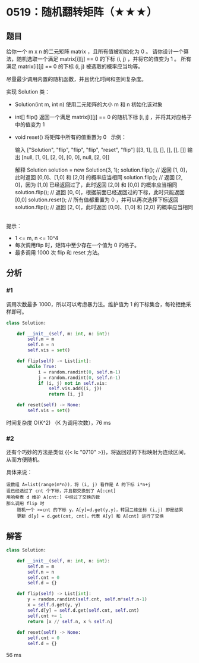 # 0519：随机翻转矩阵（★★★）


## 题目

给你一个 m x n 的二元矩阵 matrix ，且所有值被初始化为 0 。
请你设计一个算法，随机选取一个满足 matrix[i][j] == 0 的下标 (i, j) ，并将它的值变为 1 。
所有满足 matrix[i][j] == 0 的下标 (i, j) 被选取的概率应当均等。

尽量最少调用内置的随机函数，并且优化时间和空间复杂度。

实现 Solution 类：
- Solution(int m, int n) 使用二元矩阵的大小 m 和 n 初始化该对象
- int[] flip() 返回一个满足 matrix[i][j] == 0 的随机下标 [i, j] ，并将其对应格子中的值变为 1
- void reset() 将矩阵中所有的值重置为 0
 
示例：

    输入
    ["Solution", "flip", "flip", "flip", "reset", "flip"]
    [[3, 1], [], [], [], [], []]
    输出
    [null, [1, 0], [2, 0], [0, 0], null, [2, 0]]
    
    解释
    Solution solution = new Solution(3, 1);
    solution.flip();  // 返回 [1, 0]，此时返回 [0,0]、[1,0] 和 [2,0] 的概率应当相同
    solution.flip();  // 返回 [2, 0]，因为 [1,0] 已经返回过了，此时返回 [2,0] 和 [0,0] 的概率应当相同
    solution.flip();  // 返回 [0, 0]，根据前面已经返回过的下标，此时只能返回 [0,0]
    solution.reset(); // 所有值都重置为 0 ，并可以再次选择下标返回
    solution.flip();  // 返回 [2, 0]，此时返回 [0,0]、[1,0] 和 [2,0] 的概率应当相同
 

提示：
- 1 <= m, n <= 10^4
- 每次调用flip 时，矩阵中至少存在一个值为 0 的格子。
- 最多调用 1000 次 flip 和 reset 方法。

	
## 分析

### #1

调用次数最多 1000，所以可以考虑暴力法。维护值为 1 的下标集合，每轮拒绝采样即可。

```python
class Solution:

    def __init__(self, m: int, n: int):
        self.m = m
        self.n = n
        self.vis = set()

    def flip(self) -> List[int]:
        while True:
            i = random.randint(0, self.m-1)
            j = random.randint(0, self.n-1)
            if (i, j) not in self.vis:
                self.vis.add((i, j))
                return [i, j]

    def reset(self) -> None:
        self.vis = set()
```
时间复杂度 O(K^2) （K 为调用次数），76 ms

### #2

还有个巧妙的方法是类似 {{< lc "0710" >}}，将返回过的下标映射为连续区间，从而方便随机。

具体来说：
    
    设数组 A=list(range(m*n))，将 (i, j) 看作是 A 的下标 i*n+j
    设已经选过了 cnt 个下标，并且都交换到了 A[:cnt]
    用哈希表 d 维护 A[cnt:] 中经过了交换的数
    那么调用 flip 时
        随机一个 >=cnt 的下标 y，A[y]=d.get(y,y)，转回二维坐标 (i,j) 即是结果
        更新 d[y] = d.get(cnt, cnt)，代表 A[y] 和 A[cnt] 进行了交换

## 解答

```python
class Solution:

    def __init__(self, m: int, n: int):
        self.m = m
        self.n = n
        self.cnt = 0
        self.d = {}

    def flip(self) -> List[int]:
        y = random.randint(self.cnt, self.m*self.n-1)
        x = self.d.get(y, y)
        self.d[y] = self.d.get(self.cnt, self.cnt)
        self.cnt += 1
        return [x // self.n, x % self.n]
        
    def reset(self) -> None:
        self.cnt = 0
        self.d = {}
```
56 ms
